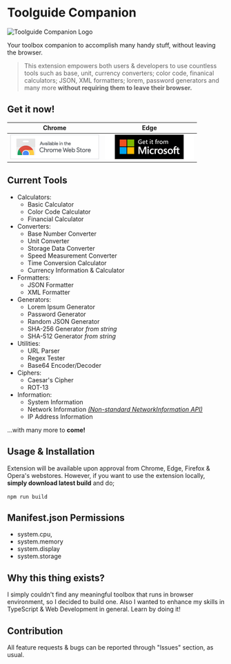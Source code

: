 # Toolguide Companion

![Toolguide Companion Logo](images/logo/final-icon-without-text-minified.png)

Your toolbox companion to accomplish many handy stuff, without leaving the browser.

> This extension empowers both users & developers to use countless tools such as base, unit, currency converters; color code, finanical calculators; JSON, XML formatters; lorem, password generators and many more **without requiring them to leave their browser.**

## Get it now!

| Chrome | Edge |
| ------ | ---- |
|<a href="https://chromewebstore.google.com/detail/toolguide-companion/jgneofggiaeliocifinjncdodelkmapi" rel="Available on Chrome Web Store">![Available on Chrome Web Store](images/icons/store_brandings/chrome.png)</a>|<a href="https://microsoftedge.microsoft.com/addons/detail/toolguide-companion/fpcikeppbedpnmfnolodcgppcfllleca" rel="Get it from Microsoft">![Get it from Microsoft](images/icons/store_brandings/edge.png)</a>|

## Current Tools

 - Calculators:
	 - Basic Calculator
	 - Color Code Calculator
	 - Financial Calculator
- Converters:
	- Base Number Converter
	- Unit Converter
	- Storage Data Converter
	- Speed Measurement Converter
	- Time Conversion Calculator
	- Currency Information & Calculator
- Formatters:
	- JSON Formatter
	- XML Formatter
- Generators:
	- Lorem Ipsum Generator
	- Password Generator
	- Random JSON Generator
	- SHA-256 Generator *from string*
	- SHA-512 Generator *from string*
- Utilities:
	- URL Parser
	- Regex Tester
	- Base64 Encoder/Decoder
- Ciphers:
	- Caesar's Cipher
	- ROT-13
- Information:
    - System Information
    - Network Information [*(Non-standard NetworkInformation API)*](https://developer.mozilla.org/en-US/docs/Web/API/NetworkInformation "Non-standard NetworkInformation API")
    - IP Address Information

...with many more to **come!**

## Usage & Installation

Extension will be available upon approval from Chrome, Edge, Firefox & Opera's webstores. However, if you want to use the extension locally, **simply download latest build** and do;

`npm run build`

## Manifest.json Permissions

- system.cpu,
- system.memory
- system.display
- system.storage

## Why this thing exists?

I simply couldn't find any meaningful toolbox that runs in browser environment, so I decided to build one. Also I wanted to enhance my skills in TypeScript & Web Development in general. Learn by doing it!

## Contribution

All feature requests & bugs can be reported through "Issues" section, as usual.
